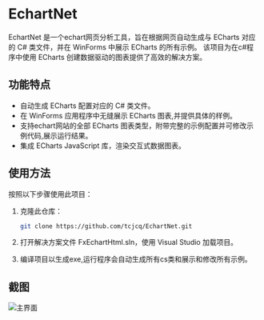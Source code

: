 # EchartNet

EchartNet 是一个echart网页分析工具，旨在根据网页自动生成与 ECharts 对应的 C# 类文件，并在 WinForms 中展示 ECharts 的所有示例。
该项目为在c#程序中使用 ECharts 创建数据驱动的图表提供了高效的解决方案。

## 功能特点

- 自动生成 ECharts 配置对应的 C# 类文件。
- 在 WinForms 应用程序中无缝展示 ECharts 图表,并提供具体的样例。
- 支持echart网站的全部 ECharts 图表类型，附带完整的示例配置并可修改示例代码,展示运行结果。
- 集成 ECharts JavaScript 库，渲染交互式数据图表。

## 使用方法

按照以下步骤使用此项目：

1. 克隆此仓库：

   ```bash
   git clone https://github.com/tcjcq/EchartNet.git
2. 打开解决方案文件 FxEchartHtml.sln，使用 Visual Studio 加载项目。

3. 编译项目以生成exe,运行程序会自动生成所有cs类和展示和修改所有示例。
## 截图
![主界面](https://github.com/tcjcq/EchartNet/blob/master/images/main.png)

